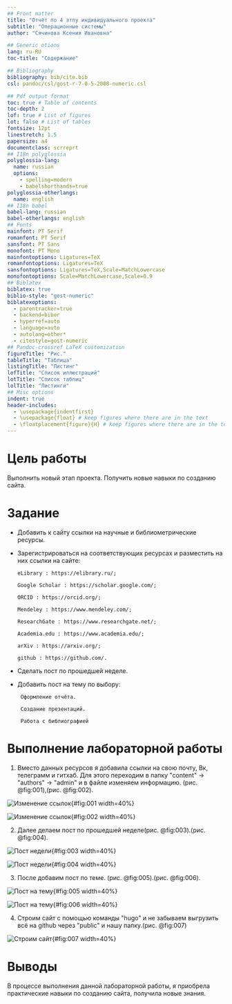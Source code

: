 ```yaml
---
## Front matter
title: "Отчёт по 4 этпу индивидуального проекта"
subtitle: "Операционные системы"
author: "Сячинова Ксения Ивановна"

## Generic otions
lang: ru-RU
toc-title: "Содержание"

## Bibliography
bibliography: bib/cite.bib
csl: pandoc/csl/gost-r-7-0-5-2008-numeric.csl

## Pdf output format
toc: true # Table of contents
toc-depth: 2
lof: true # List of figures
lot: false # List of tables
fontsize: 12pt
linestretch: 1.5
papersize: a4
documentclass: scrreprt
## I18n polyglossia
polyglossia-lang:
  name: russian
  options:
	- spelling=modern
	- babelshorthands=true
polyglossia-otherlangs:
  name: english
## I18n babel
babel-lang: russian
babel-otherlangs: english
## Fonts
mainfont: PT Serif
romanfont: PT Serif
sansfont: PT Sans
monofont: PT Mono
mainfontoptions: Ligatures=TeX
romanfontoptions: Ligatures=TeX
sansfontoptions: Ligatures=TeX,Scale=MatchLowercase
monofontoptions: Scale=MatchLowercase,Scale=0.9
## Biblatex
biblatex: true
biblio-style: "gost-numeric"
biblatexoptions:
  - parentracker=true
  - backend=biber
  - hyperref=auto
  - language=auto
  - autolang=other*
  - citestyle=gost-numeric
## Pandoc-crossref LaTeX customization
figureTitle: "Рис."
tableTitle: "Таблица"
listingTitle: "Листинг"
lofTitle: "Список иллюстраций"
lotTitle: "Список таблиц"
lolTitle: "Листинги"
## Misc options
indent: true
header-includes:
  - \usepackage{indentfirst}
  - \usepackage{float} # keep figures where there are in the text
  - \floatplacement{figure}{H} # keep figures where there are in the text
---
```


# Цель работы

Выполнить новый этап проекта. Получить новые навыки по созданию сайта.

# Задание
- Добавить к сайту ссылки на научные и библиометрические ресурсы.
- Зарегистрироваться на соответствующих ресурсах и разместить на них ссылки на сайте:

      eLibrary : https://elibrary.ru/;
      
      Google Scholar : https://scholar.google.com/;
      
      ORCID : https://orcid.org/;
      
      Mendeley : https://www.mendeley.com/;
      
      ResearchGate : https://www.researchgate.net/;
      
      Academia.edu : https://www.academia.edu/;
      
      arXiv : https://arxiv.org/;
      
      github : https://github.com/.
      
- Сделать пост по прошедшей неделе.
- Добавить пост на тему по выбору:

       Оформление отчёта.
       
       Создание презентаций.
       
       Работа с библиографией
        
# Выполнение лабораторной работы

1. Вместо данных ресурсов я добавила ссылки на свою почту, Вк, телеграмм и гитхаб. Для этого переходим в папку "content" -> "authors" -> "admin" и в файле изменяем информацию. (рис. @fig:001),(рис. @fig:002).

![Изменение ссылок](image/1.png){#fig:001 width=40%}

![Изменение ссылок](image/2.png){#fig:002 width=40%}

2. Далее делаем пост по прошедшей неделе(рис. @fig:003).(рис. @fig:004).

![Пост недели](image/3.png){#fig:003 width=40%}

![Пост недели](image/4.png){#fig:004 width=40%}

3. После добавим пост по теме. (рис. @fig:005).(рис. @fig:006).

![Пост на тему](image/5.png){#fig:005 width=40%}

![Пост на тему](image/6.png){#fig:006 width=40%}

4. Строим сайт с помощью команды "hugo" и не забываем выгрузить всё на github через "public" и нашу папку.(рис. @fig:007)

![Строим сайт](image/7.png){#fig:007 width=40%}

# Выводы

В процессе выполнения данной лабораторной работы, я приобрела практические навыки по созданию сайта, получила новые знания. 
